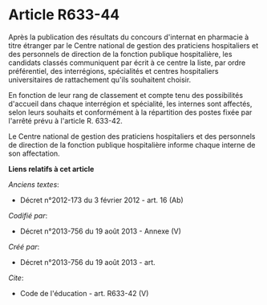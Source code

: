 # Article R633-44

Après la publication des résultats du concours d'internat en pharmacie à titre étranger par le Centre national de gestion des
praticiens hospitaliers et des personnels de direction de la fonction publique hospitalière, les candidats classés
communiquent par écrit à ce centre la liste, par ordre préférentiel, des interrégions, spécialités et centres hospitaliers
universitaires de rattachement qu'ils souhaitent choisir. 

En fonction de leur rang de classement et compte tenu des possibilités d'accueil dans chaque interrégion et spécialité, les
internes sont affectés, selon leurs souhaits et conformément à la répartition des postes fixée par l'arrêté prévu à l'article
R. 633-42. 

Le Centre national de gestion des praticiens hospitaliers et des personnels de direction de la fonction publique hospitalière
informe chaque interne de son affectation.

**Liens relatifs à cet article**

_Anciens textes_:

  - Décret n°2012-173 du 3 février 2012 - art. 16 (Ab)

_Codifié par_:

  - Décret n°2013-756 du 19 août 2013 -  Annexe (V)

_Créé par_:

  - Décret n°2013-756 du 19 août 2013 - art.

_Cite_:

  - Code de l'éducation - art. R633-42 (V)
